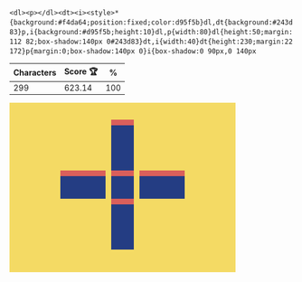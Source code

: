 `<dl><p></dl><dt><i><style>*{background:#f4da64;position:fixed;color:d95f5b}dl,dt{background:#243d83}p,i{background:#d95f5b;height:10}dl,p{width:80}dl{height:50;margin:112 82;box-shadow:140px 0#243d83}dt,i{width:40}dt{height:230;margin:22 172}p{margin:0;box-shadow:140px 0}i{box-shadow:0 90px,0 140px`

| Characters | Score 🏆 | %   |
| ---------- | -------- | --- |
| 299        | 623.14   | 100 |

![](/2025/May2025/15/20250515.png)
